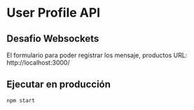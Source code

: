 # User Profile API


## Desafio Websockets

El formulario para poder registrar los mensaje, productos URL: http://localhost:3000/

## Ejecutar en producción


```sh
npm start
```
